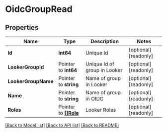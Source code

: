 # OidcGroupRead

## Properties

Name | Type | Description | Notes
------------ | ------------- | ------------- | -------------
**Id** | **int64** | Unique Id | [optional] [readonly] 
**LookerGroupId** | Pointer to **int64** | Unique Id of group in Looker | [optional] [readonly] 
**LookerGroupName** | Pointer to **string** | Name of group in Looker | [optional] [readonly] 
**Name** | Pointer to **string** | Name of group in OIDC | [optional] [readonly] 
**Roles** | Pointer to [**[]Role**](Role.md) | Looker Roles | [optional] [readonly] 

[[Back to Model list]](../README.md#documentation-for-models) [[Back to API list]](../README.md#documentation-for-api-endpoints) [[Back to README]](../README.md)


